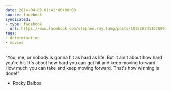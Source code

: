 ```yaml
---
date: 2014-04-03 01:41:00+08:00
source: facebook
syndicated:
- type: facebook
  url: https://www.facebook.com/stephen.roy.tang/posts/10152874116768912
tags:
- determination
- movies
---
```


"You, me, or nobody is gonna hit as hard as life. But it ain't about how hard you're hit. It's about how hard you can get hit and keep moving forward. How much you can take and keep moving forward. That's how winning is done!" 

- Rocky Balboa